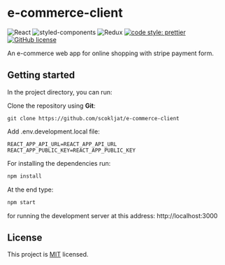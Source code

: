 # e-commerce-client

![React](https://img.shields.io/badge/React-20232A?style=for-the-badge&logo=react&logoColor=61DAFB)
![styled-components](https://img.shields.io/badge/styled--components-DB7093?style=for-the-badge&logo=styled-components&logoColor=white)
![Redux](https://img.shields.io/badge/Redux-593D88?style=for-the-badge&logo=redux&logoColor=white)
[![code style: prettier](https://img.shields.io/badge/code_style-prettier-ff69b4.svg?style=flat-square)](https://github.com/prettier/prettier)
[![GitHub license](https://img.shields.io/badge/license-MIT-blue.svg)](https://github.com/scokljat/e-commerce-client/blob/main/LICENSE)

An e-commerce web app for online shopping with stripe payment form.

## Getting started

In the project directory, you can run:

Clone the repository using **Git**:

```
git clone https://github.com/scokljat/e-commerce-client
```

Add .env.development.local file:

```
REACT_APP_API_URL=REACT_APP_API_URL
REACT_APP_PUBLIC_KEY=REACT_APP_PUBLIC_KEY

```

For installing the dependencies run:

```bash
npm install
```

At the end type:

```bash
npm start
```

for running the development server at this address: http://localhost:3000

## License

This project is [MIT](https://github.com/scokljat/e-commerce-client/blob/main/LICENSE) licensed.
